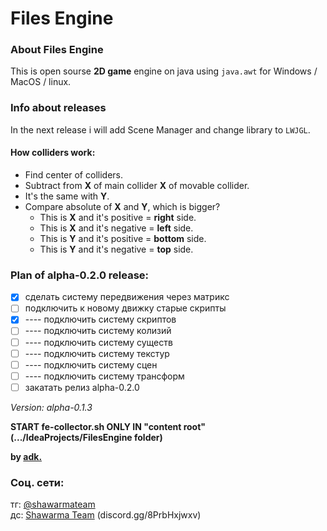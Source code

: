 # Files Engine
### About Files Engine
This is open sourse **2D game** engine on java using `java.awt` for Windows / MacOS / linux.

### Info about releases
In the next release i will add Scene Manager and change library to `LWJGL`. 

#### How colliders work:
- Find center of colliders.
- Subtract from **X** of main collider **X** of movable collider.
- It's the same with **Y**.
- Compare absolute of **X** and **Y**, which is bigger?
  - This is **X** and it's positive = **right** side.
  - This is **X** and it's negative = **left** side.
  - This is **Y** and it's positive = **bottom** side.
  - This is **Y** and it's negative = **top** side.
 
### Plan of **alpha-0.2.0 release**:
- [x] сделать систему передвижения через матрикс
- [ ] подключить к новому движку старые скрипты
- [x] ---- подключить систему скриптов
- [ ] ---- подключить систему колизий
- [ ] ---- подключить систему существ
- [ ] ---- подключить систему текстур
- [ ] ---- подключить систему сцен
- [ ] ---- подключить систему трансформ
- [ ] закатать релиз alpha-0.2.0

*Version: alpha-0.1.3*

**START fe-collector.sh ONLY IN "content root" (.../IdeaProjects/FilesEngine folder)**

**by [adk.](https://github.com/adisteyf)**
### Соц. сети:
тг: [@shawarmateam](https://t.me/shawarmateam)<br>
дс: [Shawarma Team](discord.gg/8PrbHxjwxv) (discord.gg/8PrbHxjwxv)
